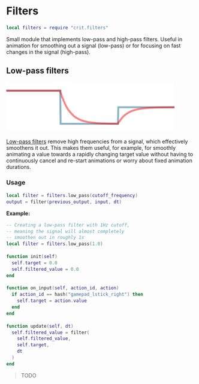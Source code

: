 # Filters

```lua
local filters = require "crit.filters"
```

Small module that implements low-pass and high-pass filters. Useful in animation
for smoothing out a signal (low-pass) or for focusing on fast changes in the
signal (high-pass).

## Low-pass filters

![Low-pass filter applied on step signal](./filters-low-pass.png)

[Low-pass filters] remove high frequencies from a signal, which effectively smoothens it out.
This makes them useful, for example, for smoothly animating a value towards a rapidly changing target
value without having to continuously cancel and
re-start animations or worry about fixed animation
durations.

[Low-pass filters]: https://en.wikipedia.org/wiki/Low-pass_filter

### Usage

```lua
local filter = filters.low_pass(cutoff_frequency)
output = filter(previous_output, input, dt)
```

**Example:**

```lua
-- Creating a low-pass filter with 1Hz cutoff,
-- meaning the signal will almost completely
-- smoothen out in roughly 1s
local filter = filters.low_pass(1.0)

function init(self)
  self.target = 0.0
  self.filtered_value = 0.0
end

function on_input(self, action_id, action)
  if action_id == hash("gamepad_lstick_right") then
    self.target = action.value
  end
end

function update(self, dt)
  self.filtered_value = filter(
    self.filtered_value,
    self.target,
    dt
  )
end
```

> TODO